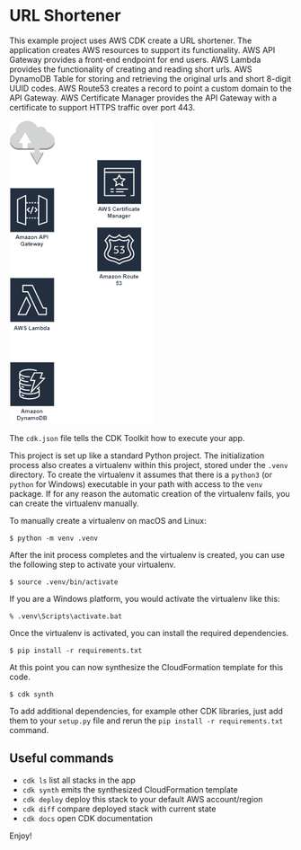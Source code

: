 
# URL Shortener

This example project uses AWS CDK create a URL shortener. The application
creates AWS resources to support its functionality. AWS API Gateway provides a
front-end endpoint for end users. AWS Lambda provides the functionality of
creating and reading short urls. AWS DynamoDB Table for storing and retrieving
the original urls and short 8-digit UUID codes. AWS Route53 creates a record
to point a custom domain to the API Gateway. AWS Certificate Manager provides
the API Gateway with a certificate to support HTTPS traffic over port 443.

![URL Shortener Architecture Diagram](url-shortener.png)

The `cdk.json` file tells the CDK Toolkit how to execute your app.

This project is set up like a standard Python project.  The initialization 
process also creates a virtualenv within this project, stored under the `.venv`
directory.  To create the virtualenv it assumes that there is a `python3`
(or `python` for Windows) executable in your path with access to the `venv`
package. If for any reason the automatic creation of the virtualenv fails,
you can create the virtualenv manually.

To manually create a virtualenv on macOS and Linux:

```
$ python -m venv .venv
```

After the init process completes and the virtualenv is created, you can use the following
step to activate your virtualenv.

```
$ source .venv/bin/activate
```

If you are a Windows platform, you would activate the virtualenv like this:

```
% .venv\Scripts\activate.bat
```

Once the virtualenv is activated, you can install the required dependencies.

```
$ pip install -r requirements.txt
```

At this point you can now synthesize the CloudFormation template for this code.

```
$ cdk synth
```

To add additional dependencies, for example other CDK libraries, just add
them to your `setup.py` file and rerun the `pip install -r requirements.txt`
command.

## Useful commands

 * `cdk ls`          list all stacks in the app
 * `cdk synth`       emits the synthesized CloudFormation template
 * `cdk deploy`      deploy this stack to your default AWS account/region
 * `cdk diff`        compare deployed stack with current state
 * `cdk docs`        open CDK documentation

Enjoy!
